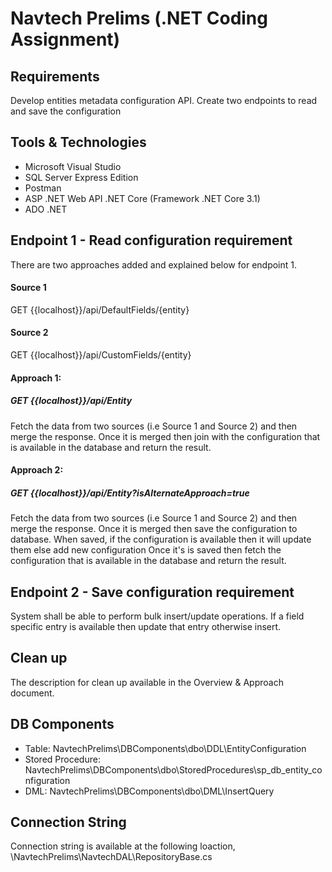 # Navtech Prelims (.NET Coding Assignment)

## Requirements

Develop entities metadata configuration API. Create two endpoints to read and save the configuration

## Tools & Technologies
- Microsoft Visual Studio
- SQL Server Express Edition
- Postman
- ASP .NET Web API .NET Core (Framework .NET Core 3.1)
- ADO .NET

## Endpoint 1 - Read configuration requirement

There are two approaches added and explained below for endpoint 1.

#### Source 1  
  GET {{localhost}}/api/DefaultFields/{entity}
#### Source 2 
  GET {{localhost}}/api/CustomFields/{entity}

#### Approach 1:
##### GET {{localhost}}/api/Entity
Fetch the data from two sources (i.e Source 1 and Source 2) and then merge the response. Once it is merged then join with the configuration that is available in the database and return the result.

#### Approach 2: 
##### GET {{localhost}}/api/Entity?isAlternateApproach=true
Fetch the data from two sources (i.e Source 1 and Source 2) and then merge the response. Once it is merged then save the configuration to database. When saved, if the configuration is available then it will update them else add new configuration
Once it's is saved then fetch the configuration that is available in the database and return the result. 


## Endpoint 2 - Save configuration requirement
System shall be able to perform bulk insert/update operations. If a field specific entry is available then update that entry
otherwise insert.

## Clean up
The description for clean up available in the Overview & Approach document.

## DB Components
- Table: NavtechPrelims\DBComponents\dbo\DDL\EntityConfiguration
- Stored Procedure: NavtechPrelims\DBComponents\dbo\StoredProcedures\sp_db_entity_configuration
- DML: NavtechPrelims\DBComponents\dbo\DML\InsertQuery

## Connection String
Connection string is available at the following loaction,
\NavtechPrelims\NavtechDAL\RepositoryBase.cs
